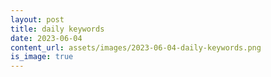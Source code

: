 ```yaml
---
layout: post
title: daily keywords
date: 2023-06-04
content_url: assets/images/2023-06-04-daily-keywords.png
is_image: true
---
```

